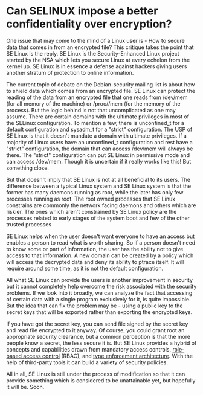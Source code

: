 # Can SELINUX impose a better confidentiality over encryption?

One issue that may come to the mind of a Linux user is - How to secure data that comes in from an encrypted file? This critique takes the point that SE Linux is the reply. SE Linux is the Security-Enhanced Linux project started by the NSA which lets you secure Linux at every echelon from the kernel up. SE Linux is in essence a defense against hackers giving users another stratum of protection to online information. 

The current topic of debate on the Debian-security mailing list is about how to shield data which comes from an encrypted file. SE Linux can protect the reading of the data from an encrypted file that one reads from /dev/mem (for all memory of the machine) or /proc//mem (for the memory of the process). But the logic behind is not that uncomplicated as one may assume. There are certain domains with the ultimate privileges in most of the SELinux configuration. To mention a few, there is unconfined_t for a default configuration and sysadm_t for a "strict" configuration. The USP of SE Linux is that it doesn't mandate a domain with ultimate privileges. If a majority of Linux users have an unconfined_t configuration and rest have a "strict" configuration, the domain that can access /dev/mem will always be there. The "strict" configuration can put SE Linux in permissive mode and can access /dev/mem. Though it is uncertain if it really works like this! But something close.

But that doesn't imply that SE Linux is not at all beneficial to its users. The difference between a typical Linux system and SE Linux system is that the former has many daemons running as root, while the later has only few processes running as root. The root owned processes that SE Linux constrains are commonly the network facing daemons and others which are riskier. The ones which aren't constrained by SE Linux policy are the processes related to early stages of the system boot and few of the other trusted processes 

SE Linux helps when the user doesn't want everyone to have an access but enables a person to read what is worth sharing. So if a person doesn't need to know some or part of information, the user has the ability not to give access to that information. A new domain can be created by a policy which will access the decrypted data and deny its ability to ptrace itself. It will require around some time, as it is not the default configuration.

All what SE Linux can provide the users is another improvement in security but it cannot completely help overcome the risk associated with the security problems. If we look into it broadly, we can analyze the fact that accessing of certain data with a single program exclusively for it, is quite impossible. But the idea that can fix the problem may be - using a public key to the secret keys that will be exported rather than exporting the encrypted keys.

If you have got the secret key, you can send file signed by the secret key and read file encrypted to it anyway. Of course, you could grant root an appropriate security clearance, but a common perception is that the more people know a secret, the less secure it is. But SE Linux provides a hybrid of concepts and capabilities drawn from mandatory access controls, <a href="http://en.wikipedia.org/wiki/Role-based_access_control">role-based access control</a> (RBAC), and <a href="http://en.wikipedia.org/w/index.php?title=Type_enforcement_architecture&amp;action=edit&amp;redlink=1">type enforcement architecture</a>. With the help of third-party tools it can build a variety of security policies. 

All in all, SE Linux is still under the process of modification so that it can provide something which is considered to be unattainable yet, but hopefully it will be. Soon. 
